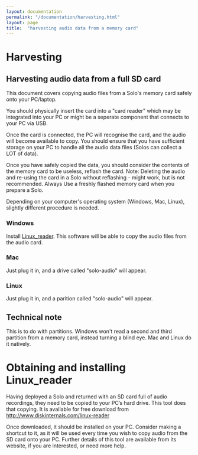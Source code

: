 ```yaml
---
layout: documentation
permalink: "/documentation/harvesting.html"
layout: page
title:  "harvesting audio data from a memory card"
---
```


# Harvesting

## Harvesting audio data from a full SD card

This document covers copying audio files from a Solo's memory card safely
onto your PC/laptop.

You should physically insert the card into a "card reader" which may
be integrated into your PC or might be a seperate component that
connects to your PC via USB.

Once the card is connected, the PC will recognise the card, and the
audio will become available to copy.  You should ensure that you have
sufficient storage on your PC to handle all the audio data files
(Solos can collect a LOT of data).

Once you have safely copied the data, you should consider the contents
of the memory card to be useless, reflash the card. Note: Deleting the audio
and re-using the card in a Solo without reflashing - might work, but is not
recommended.  Always Use a freshly flashed memory card when you
prepare a Solo.

Depending on your computer's operating system (Windows, Mac, Linux),
slightly different procedure is needed.

### Windows

Install [Linux_reader](http://www.diskinternals.com/linux-reader/).
This software will be able to copy the audio files from the audio card.

### Mac

Just plug it in, and a drive called "solo-audio" will appear.

### Linux

Just plug it in, and a parition called "solo-audio" will appear.


## Technical note

This is to do with partitions.  Windows won't read a second and third
partition from a memory card, instead turning a blind eye.  Mac and
Linux do it natively.


# Obtaining and installing Linux_reader

Having deployed a Solo and returned with an SD card full of audio
recordings, they need to be copied to your PC’s hard drive.  This tool
does that copying.  It is available for free download from
http://www.diskinternals.com/linux-reader


Once downloaded, it should be installed on your PC.  Consider making a
shortcut to it, as it will be used every time you wish to copy audio
from the SD card onto your PC.  Further details of this tool are
available from its website, if you are interested, or need more help.

